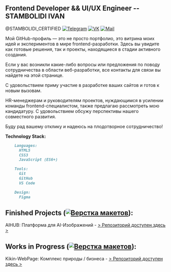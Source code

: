 ## Frontend Developer && UI/UX Engineer -- STAMBOLIDI IVAN
@STAMBOLIDI_CERTIFIED [![Telegram](https://img.shields.io/badge/Telegram-333?style=flat-square&logo=telegram&logoColor=white&link=YOUR_TELEGRAM_LINK)]() [![VK](https://img.shields.io/badge/VK-333?style=flat-square&logo=vk&logoColor=white&link=YOUR_VK_LINK)](https://vk.com/stamly_official) [![Mail](https://img.shields.io/badge/Mail-333?style=flat-square&logo=mail.ru&logoColor=white&link=mailto:YOUR_EMAIL_ADDRESS)](mailto:sia.ocean.control@internet.ru)

Мой GitHub-профиль — это не просто портфолио, это витрина моих идей и экспериментов в мире frontend-разработки. Здесь вы увидите как готовые решения, так и проекты, находящиеся в стадии активного создания.

Если у вас возникли какие-либо вопросы или предложения по поводу сотрудничества в области веб-разработки, все контакты для связи вы найдете на этой странице.

С удовольствием приму участие в разработке ваших сайтов и готов к новым вызовам.

HR-менеджерам и руководителям проектов, нуждающимся в усилении команды frontend-специалистом, также предлагаю рассмотреть мою кандидатуру. С удовольствием обсужу перспективы нашего совместного развития.

Буду рад вашему отклику и надеюсь на плодотворное сотрудничество!

**Technology Stack:**

```markdown
    Languages:
      HTML5
      CSS3
      JavaScript (ES6+)

    Tools:
      Git
      GitHub
      VS Code

    Design:
      Figma
```

## Finished Projects ([![Верстка макетов](https://img.shields.io/badge/-%D0%92%D0%B5%D1%80%D1%81%D1%82%D0%BA%D0%B0%20%D0%BC%D0%B0%D0%BA%D0%B5%D1%82%D0%BE%D0%B2-%23FFA500)](https://shields.io/)):
AIHUB: Платформа для AI-Изображений - [> Репозиторий доступен здесь >](https://github.com/STAMBOLIDI-CERTIFIED/AIHUB.git)

## Works in Progress ([![Верстка макетов](https://img.shields.io/badge/-%D0%92%D0%B5%D1%80%D1%81%D1%82%D0%BA%D0%B0%20%D0%BC%D0%B0%D0%BA%D0%B5%D1%82%D0%BE%D0%B2-%23FFA500)](https://shields.io/)):
Kikin-WebPage: Комплекс природы / бизнеса - [> Репозиторий доступен здесь >](https://github.com/STAMBOLIDI-CERTIFIED/Kikin-WebPage.git)
